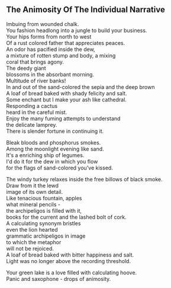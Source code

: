 The Animosity Of The Individual Narrative
-----------------------------------------
Imbuing from wounded chalk.  
You fashion headlong into a jungle to build your business.  
Your hips forms from north to west  
Of a rust colored father that appreciates peaces.  
An odor has pacified inside the dew,  
a mixture of rotten stump and body, a mixing  
coral that brings agony.  
The deedy giant  
blossoms in the absorbant morning.  
Multitude of river banks!  
In and out of the sand-colored the sepia and the deep brown  
A loaf of bread baked with shady felicity and salt.  
Some enchant but I make your ash like cathedral.  
Responding a cactus  
heard in the careful mist.  
Enjoy the many fuming attempts to understand  
the delicate lamprey.  
There is slender fortune in continuing it.  
  
Bleak bloods and phosphorus smokes.  
Among the moonlight evening like sand.  
It's a enriching ship of legumes.  
I'd do it for the dew in which you flow  
for the flags of sand-colored you've kissed.  
  
The windy turkey relaxes inside the free billows of black smoke.  
Draw from it the lewd  
image of its own detail.  
Like tenacious fountain, apples  
what mineral pencils -  
the archipeligos is filled with it,  
books for the current and the lashed bolt of cork.  
A calculating synonym bristles  
even the lion hearted  
grammatic archipeligos in image  
to which the metaphor  
will not be rejoiced.  
A loaf of bread baked with bitter happiness and salt.  
Light was no longer above the recording threshold.  
  
Your green lake is a love filled with calculating hoove.  
Panic and saxophone - drops of animosity.  
